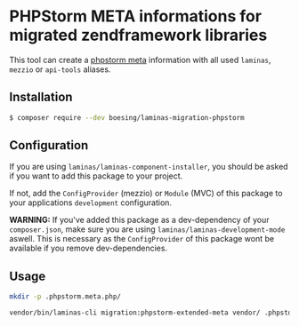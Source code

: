 # PHPStorm META informations for migrated zendframework libraries

This tool can create a [phpstorm meta](https://www.jetbrains.com/help/phpstorm/ide-advanced-metadata.html) information with all used `laminas`, `mezzio` or `api-tools` aliases.


## Installation

```bash
$ composer require --dev boesing/laminas-migration-phpstorm
``` 

## Configuration

If you are using `laminas/laminas-component-installer`, you should be asked if you want to add this package to your project.

If not, add the `ConfigProvider` (mezzio) or `Module` (MVC) of this package to your applications `development` configuration.

**WARNING:** If you've added this package as a dev-dependency of your `composer.json`, make sure you are using `laminas/laminas-development-mode` aswell. This is necessary as the `ConfigProvider` of this package wont be available if you remove dev-dependencies.


## Usage

```bash
mkdir -p .phpstorm.meta.php/

vendor/bin/laminas-cli migration:phpstorm-extended-meta vendor/ .phpstorm.meta.php/zendframework.meta.php
```


